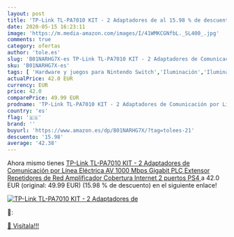 ```yaml
---
layout: post
title: 'TP-Link TL-PA7010 KIT - 2 Adaptadores de al 15.98 % de descuento'
date: 2020-05-15 16:23:11
image: 'https://m.media-amazon.com/images/I/41WMKCGNfbL._SL400_.jpg'
comments: true
category: ofertas
author: 'tole.es'
slug: 'B01NARHG7X-es TP-Link TL-PA7010 KIT - 2 Adaptadores de Comunicación por...'
sku: 'B01NARHG7X-es'
tags: [ 'Hardware y juegos para Nintendo Switch','Iluminación','Iluminación de ambiente de interior','Iluminación de interior','Iluminación decorativa y para usos específicos de interior','Juegos para Nintendo Switch','Videojuegos','ps4', ]
actualPrice: 42.0 EUR
currency: EUR
price: 42.0
comparePrice: 49.99 EUR
prodname: 'TP-Link TL-PA7010 KIT - 2 Adaptadores de Comunicación por Línea Eléctrica  AV 1000 Mbps Gigabit  PLC  Extensor  Repetidores de Red  Amplificador Cobertura Internet  2 puertos  PS4 '
country: 'es'
flag: '🇪🇸'
brand: ''
buyurl: 'https://www.amazon.es/dp/B01NARHG7X/?tag=tolees-21'
descuento: '15.98'
average: '42.38'
---
```


Ahora mismo tienes [TP-Link TL-PA7010 KIT - 2 Adaptadores de Comunicación por Línea Eléctrica  AV 1000 Mbps Gigabit  PLC  Extensor  Repetidores de Red  Amplificador Cobertura Internet  2 puertos  PS4 ](https://www.amazon.es/dp/B01NARHG7X/?tag=tolees-21) a 42.0 EUR (original: 49.99 EUR) (15.98 %  de descuento) en el siguiente enlace!

[![TP-Link TL-PA7010 KIT - 2 Adaptadores de](https://m.media-amazon.com/images/I/41WMKCGNfbL._SL400_.jpg)](https://www.amazon.es/dp/B01NARHG7X/?tag=tolees-21)

🔎:


[🛒 Visítala!!!](https://www.amazon.es/dp/B01NARHG7X/?tag=tolees-21)
